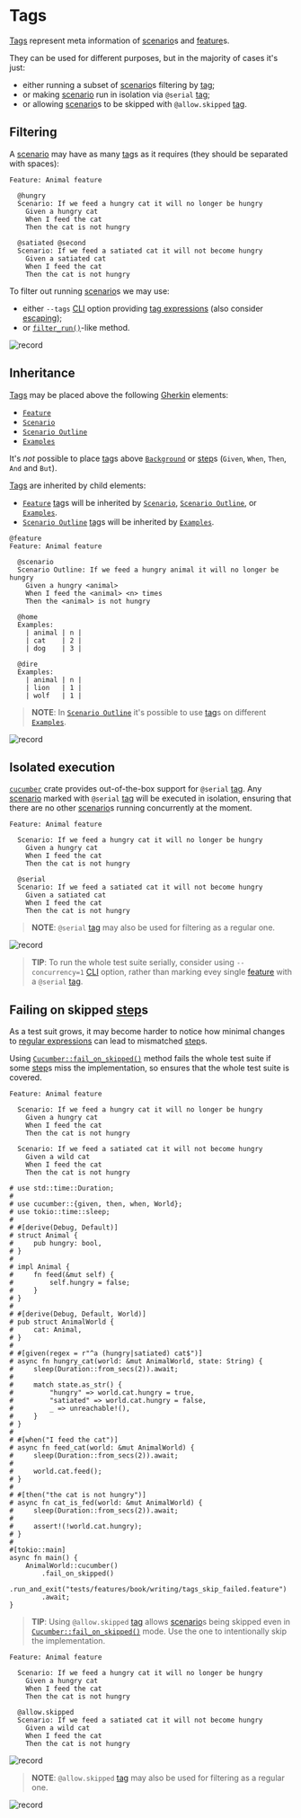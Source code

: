 Tags
====

[Tags][tag] represent meta information of [scenario]s and [feature]s.

They can be used for different purposes, but in the majority of cases it's just:
- either running a subset of [scenario]s filtering by [tag];
- or making [scenario] run in isolation via `@serial` [tag];
- or allowing [scenario]s to be skipped with `@allow.skipped` [tag].




## Filtering

A [scenario] may have as many [tag]s as it requires (they should be separated with spaces):
```gherkin
Feature: Animal feature

  @hungry
  Scenario: If we feed a hungry cat it will no longer be hungry
    Given a hungry cat
    When I feed the cat
    Then the cat is not hungry

  @satiated @second
  Scenario: If we feed a satiated cat it will not become hungry
    Given a satiated cat
    When I feed the cat
    Then the cat is not hungry
```

To filter out running [scenario]s we may use:
- either `--tags` [CLI] option providing [tag expressions] (also consider [escaping]);
- or [`filter_run()`]-like method.

![record](../rec/writing_tags_filtering.gif)




## Inheritance

[Tags][tag] may be placed above the following [Gherkin] elements:
- [`Feature`][feature]
- [`Scenario`][scenario]
- [`Scenario Outline`]
- [`Examples`]

It's _not_ possible to place [tag]s above [`Background`](background.md) or [step]s (`Given`, `When`, `Then`, `And` and `But`).

[Tags][tag] are inherited by child elements:
- [`Feature`][feature] [tag]s will be inherited by [`Scenario`][scenario], [`Scenario Outline`], or [`Examples`].
- [`Scenario Outline`] [tag]s will be inherited by [`Examples`].

```gherkin
@feature
Feature: Animal feature

  @scenario
  Scenario Outline: If we feed a hungry animal it will no longer be hungry
    Given a hungry <animal>
    When I feed the <animal> <n> times
    Then the <animal> is not hungry

  @home
  Examples: 
    | animal | n |
    | cat    | 2 |
    | dog    | 3 |

  @dire
  Examples: 
    | animal | n |
    | lion   | 1 |
    | wolf   | 1 |
```

> __NOTE__: In [`Scenario Outline`] it's possible to use [tag]s on different [`Examples`].

![record](../rec/writing_tags_inheritance.gif)




## Isolated execution

[`cucumber`] crate provides out-of-the-box support for `@serial` [tag]. Any [scenario] marked with `@serial` [tag] will be executed in isolation, ensuring that there are no other [scenario]s running concurrently at the moment.

```gherkin
Feature: Animal feature
    
  Scenario: If we feed a hungry cat it will no longer be hungry
    Given a hungry cat
    When I feed the cat
    Then the cat is not hungry

  @serial
  Scenario: If we feed a satiated cat it will not become hungry
    Given a satiated cat
    When I feed the cat
    Then the cat is not hungry
```

> __NOTE__: `@serial` [tag] may also be used for filtering as a regular one.

![record](../rec/writing_tags_serial.gif)

> __TIP__: To run the whole test suite serially, consider using `--concurrency=1` [CLI] option, rather than marking evey single [feature] with a `@serial` [tag].




## Failing on skipped [step]s

As a test suit grows, it may become harder to notice how minimal changes to [regular expressions](capturing.md) can lead to mismatched [step]s.

Using [`Cucumber::fail_on_skipped()`] method fails the whole test suite if some [step]s miss the implementation, so ensures that the whole test suite is covered.

```gherkin
Feature: Animal feature
    
  Scenario: If we feed a hungry cat it will no longer be hungry
    Given a hungry cat
    When I feed the cat
    Then the cat is not hungry

  Scenario: If we feed a satiated cat it will not become hungry
    Given a wild cat
    When I feed the cat
    Then the cat is not hungry
```
```rust,should_panic
# use std::time::Duration;
#
# use cucumber::{given, then, when, World};
# use tokio::time::sleep;
# 
# #[derive(Debug, Default)]
# struct Animal {
#     pub hungry: bool,
# }
#
# impl Animal {
#     fn feed(&mut self) {
#         self.hungry = false;
#     }
# }
#
# #[derive(Debug, Default, World)]
# pub struct AnimalWorld {
#     cat: Animal,
# }
#
# #[given(regex = r"^a (hungry|satiated) cat$")]
# async fn hungry_cat(world: &mut AnimalWorld, state: String) {
#     sleep(Duration::from_secs(2)).await;
#
#     match state.as_str() {
#         "hungry" => world.cat.hungry = true,
#         "satiated" => world.cat.hungry = false,
#         _ => unreachable!(),
#     }
# }
#
# #[when("I feed the cat")]
# async fn feed_cat(world: &mut AnimalWorld) {
#     sleep(Duration::from_secs(2)).await;
#
#     world.cat.feed();
# }
#
# #[then("the cat is not hungry")]
# async fn cat_is_fed(world: &mut AnimalWorld) {
#     sleep(Duration::from_secs(2)).await;
#
#     assert!(!world.cat.hungry);
# }
#
#[tokio::main]
async fn main() {
    AnimalWorld::cucumber()
        .fail_on_skipped()
        .run_and_exit("tests/features/book/writing/tags_skip_failed.feature")
        .await;
}
```

> __TIP__: Using `@allow.skipped` [tag] allows [scenario]s being skipped even in [`Cucumber::fail_on_skipped()`] mode. Use the one to intentionally skip the implementation.

```gherkin
Feature: Animal feature
    
  Scenario: If we feed a hungry cat it will no longer be hungry
    Given a hungry cat
    When I feed the cat
    Then the cat is not hungry

  @allow.skipped
  Scenario: If we feed a satiated cat it will not become hungry
    Given a wild cat
    When I feed the cat
    Then the cat is not hungry
```

![record](../rec/writing_tags_skip.gif)

> __NOTE__: `@allow.skipped` [tag] may also be used for filtering as a regular one.

![record](../rec/writing_tags_skip_filter.gif)




[`cucumber`]: https://docs.rs/cucumber
[`Cucumber::fail_on_skipped()`]: https://docs.rs/cucumber/*/cucumber/struct.Cucumber.html#method.fail_on_skipped
[`Examples`]: https://cucumber.io/docs/gherkin/reference#examples
[`filter_run()`]: https://docs.rs/cucumber/*/cucumber/struct.Cucumber.html#method.filter_run
[`Scenario Outline`]: scenario_outline.md
[CLI]: ../cli.md
[escaping]: https://github.com/cucumber/tag-expressions/tree/6f444830b23bd8e0c5a2617cd51b91bc2e05adde#escaping
[feature]: https://cucumber.io/docs/gherkin/reference#feature
[Gherkin]: https://cucumber.io/docs/gherkin/reference
[scenario]: https://cucumber.io/docs/gherkin/reference#example
[tag]: https://cucumber.io/docs/cucumber/api#tags
[tag expressions]: https://cucumber.io/docs/cucumber/api#tag-expressions
[step]: https://cucumber.io/docs/gherkin/reference#steps
